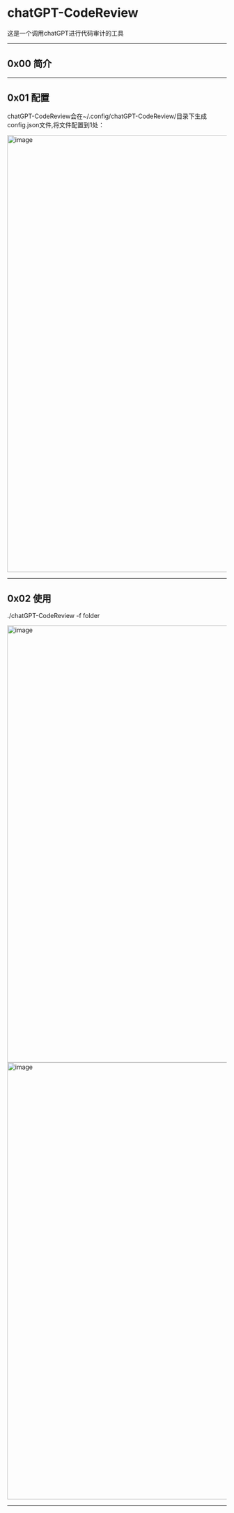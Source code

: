 # chatGPT-CodeReview
这是一个调用chatGPT进行代码审计的工具


***

## 0x00 简介



***

## 0x01 配置

chatGPT-CodeReview会在~/.config/chatGPT-CodeReview/目录下生成config.json文件,将文件配置到1处：


<img width="1000" alt="image" src="https://user-images.githubusercontent.com/53268974/227969500-3f756986-2477-4693-8a92-39ba13a2b657.png">



***

## 0x02 使用

./chatGPT-CodeReview -f folder


<img width="1000" alt="image" src="https://user-images.githubusercontent.com/53268974/227970028-742392b6-ccdc-47fb-9af2-b463efb4a67a.png">


<img width="1000" alt="image" src="https://user-images.githubusercontent.com/53268974/227972525-d258db9f-31ff-4952-baf1-e6640da343fb.png">


 

***










